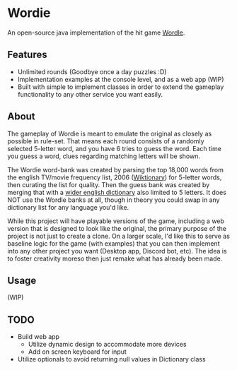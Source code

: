 # Wordie
An open-source java implementation of the hit game [Wordle](https://www.powerlanguage.co.uk/wordle/).
## Features
- Unlimited rounds (Goodbye once a day puzzles :D)
- Implementation examples at the console level, and as a web app (WIP)
- Built with simple to implement classes in order to extend the gameplay functionality to any other service you want easily. 
## About
The gameplay of Wordie is meant to emulate the original as closely as possible in rule-set. That means each round consists of a randomly selected 5-letter word, and you have 6 tries to guess the word. Each time you guess a word, clues regarding matching letters will be shown.

The Wordie word-bank was created by parsing the top 18,000 words from the english TV/movie frequency list, 2006 ([Wiktionary](https://en.wiktionary.org/wiki/Wiktionary:Frequency_lists#TV_and_movie_scripts)) for 5-letter words, then curating the list for quality. Then the guess bank was created by merging that with a [wider english dictionary](https://github.com/dwyl/english-words) also limited to 5 letters. It does NOT use the Wordle banks at all, though in theory you could swap in any dictionary list for any language you'd like.

While this project will have playable versions of the game, including a web version that is designed to look like the original, the primary purpose of the project is not just to create a clone. On a larger scale, I'd like this to serve as baseline logic for the game (with examples) that you can then implement into any other project you want (Desktop app, Discord bot, etc). The idea is to foster creativity moreso then just remake what has already been made.
## Usage
(WIP)

## TODO
- Build web app
  - Utilize dynamic design to accommodate more devices
  - Add on screen keyboard for input
- Utilize optionals to avoid returning null values in Dictionary class
